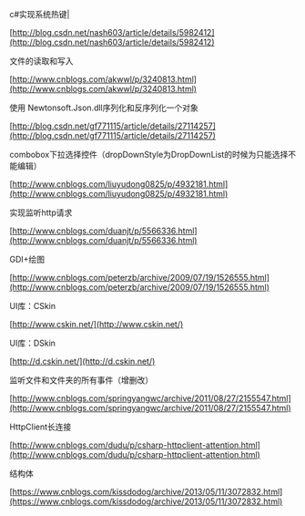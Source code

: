 c#实现系统热键|

[http://blog.csdn.net/nash603/article/details/5982412](http://blog.csdn.net/nash603/article/details/5982412)

文件的读取和写入

[http://www.cnblogs.com/akwwl/p/3240813.html](http://www.cnblogs.com/akwwl/p/3240813.html)

使用 Newtonsoft.Json.dll序列化和反序列化一个对象

[http://blog.csdn.net/gf771115/article/details/27114257](http://blog.csdn.net/gf771115/article/details/27114257)

combobox下拉选择控件（dropDownStyle为DropDownList的时候为只能选择不能编辑）

[http://www.cnblogs.com/liuyudong0825/p/4932181.html](http://www.cnblogs.com/liuyudong0825/p/4932181.html)

实现监听http请求

[http://www.cnblogs.com/duanjt/p/5566336.html](http://www.cnblogs.com/duanjt/p/5566336.html)

GDI+绘图

[http://www.cnblogs.com/peterzb/archive/2009/07/19/1526555.html](http://www.cnblogs.com/peterzb/archive/2009/07/19/1526555.html)

UI库：CSkin

[http://www.cskin.net/](http://www.cskin.net/)

UI库：DSkin

[http://d.cskin.net/](http://d.cskin.net/)

监听文件和文件夹的所有事件（增删改）

[http://www.cnblogs.com/springyangwc/archive/2011/08/27/2155547.html](http://www.cnblogs.com/springyangwc/archive/2011/08/27/2155547.html)

HttpClient长连接

[http://www.cnblogs.com/dudu/p/csharp-httpclient-attention.html](http://www.cnblogs.com/dudu/p/csharp-httpclient-attention.html)

结构体

[https://www.cnblogs.com/kissdodog/archive/2013/05/11/3072832.html](https://www.cnblogs.com/kissdodog/archive/2013/05/11/3072832.html)